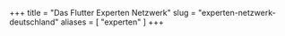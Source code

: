 +++
title = "Das Flutter Experten Netzwerk"
slug = "experten-netzwerk-deutschland"
aliases = [
    "experten"
]
+++
